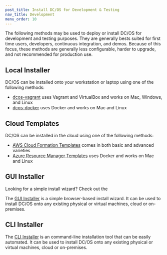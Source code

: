 ```yaml
---
post_title: Install DC/OS for Development & Testing
nav_title: Development
menu_order: 10
---
```


The following methods may be used to deploy or install DC/OS for development and testing purposes.
They are generally bests suited for first time users, developers, continuous integration, and demos.
Because of this focus, these methods are generally less configurable, harder to upgrade, and not recommended for production use.

## Local Installer

DC/OS can be installed onto your workstation or laptop using one of the following methods:

- [dcos-vagrant](https://github.com/dcos/dcos-vagrant/) uses Vagrant and VirtualBox and works on Mac, Windows, and Linux
- [dcos-docker](https://github.com/dcos/dcos-docker/) uses Docker and works on Mac and Linux

## Cloud Templates

DC/OS can be installed in the cloud using one of the following methods:

- [AWS Cloud Formation Templates](/docs/1.10/installing/development/cloud-templates/aws/) comes in both basic and advanced varieties
- [Azure Resource Manager Templates](/docs/1.10/installing/development/cloud-templates/azure/resource-manager-templates/) uses Docker and works on Mac and Linux

## GUI Installer

Looking for a simple install wizard? Check out the

The [GUI Installer](/docs/1.10/installing/development/gui-installer/) is a simple browser-based install wizard. It can be used to install DC/OS onto any existing physical or virtual machines, cloud or on-premises.

## CLI Installer

The [CLI Installer](/docs/1.10/installing/development/cli-installer/) is an command-line installation tool that can be easily automated. It can be used to install DC/OS onto any existing physical or virtual machines, cloud or on-premises.
